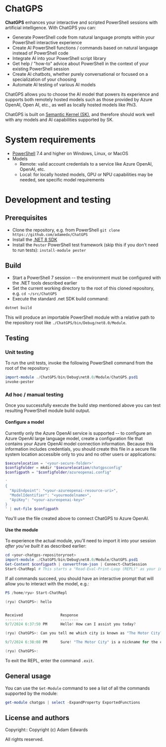 ChatGPS
=======

**ChatGPS** enhances your interactive and scripted PowerShell sessions with artificial intelligence. With ChatGPS you can:

* Generate PowerShell code from natural language prompts within your PowerShell interactive experience
* Create AI PowerShell functions / commands based on natural language instead of PowerShell code
* Integrate AI into your PowerShell script library
* Get help / "how-to" advice about PowerShell in the context of your existing PowerShell session
* Create AI chatbots, whether purely conversational or focused on a specialization of your choosing
* Automate AI testing of various AI models

ChatGPS allows you to choose the AI model that powers its experience and supports both remotely hosted models such as those provided by Azure OpenAI, Open AI, etc., as well as locally hosted models like Phi3.

ChatGPS is built on [Semantic Kernel (SK)](https://github.com/microsoft/semantic-kernel), and therefore should work well with any models and AI capabilities supported by SK.

# System requirements

* [PowerShell](https://github.com/PowerShell/PowerShell) 7.4 and higher on Windows, Linux, or MacOS
* Models
  * Remote: valid account credentials to a service like Azure OpenAI, OpenAI, etc.
  * Local: for locally hosted models, GPU or NPU capabilities may be needed, see specific model requirements

# Development and testing

## Prerequisites

* Clone the repository, e.g. from PowerShell `git clone https://github.com/adamedx/ChatGPS`
* Install the [.NET 8 SDK](https://dotnet.microsoft.com/en-us/download/dotnet/8.0)
* Install the `Pester` PowerShell test framework (skip this if you don't need to run tests): `install-module pester`

## Build

* Start a PowerShell 7 session -- the environment must be configured with the .NET tools described earlier
* Set the current working directory to the root of this cloned repository, e.g. `cd ~/src/ChatGPS`
* Execute the standard .net SDK build command:
```powershell
dotnet build
```
This will produce an importable PowerShell module with a relative path to the repository root like `./ChatGPS/bin/Debug/net8.0/Module`.

## Testing

### Unit testing

To run the unit tests, invoke the following PowerShell command from the root of the repository:

```powershell
import-module ./ChatGPS/bin/Debug\net8.0/Module/ChatGPS.psd1
invoke-pester
```

### Ad hoc / manual testing

Once you successfully execute the build step mentioned above you can test resulting PowerShell module build output.

#### Configure a model

Currently only the Azure OpenAI service is supported -- to configure an Azure OpenAI large language model, create a configuration file
that contains your Azure OpenAI model connection information. Because this information includes credentials, you should create this
file in a secure file system location accessible only to you and no other users or applications:

```powershell
$securelocation = '<your-secure-folder>'
$configfolder = mkdir "$securelocation/chatgpsconfig"
$configpath = "$configfolder/azureopenai.config"

'
{
  "ApiEndpoint": "<your-azureopenai-resource-uri>",
  "ModelIdentifier": "<yourmodelname>",
  "ApiKey": "<your-azureopenai-key>"
}
' | out-file $configpath
```

You'll use the file created above to connect ChatGPS to Azure OpenAI.

#### Use the module

To experience the actual module, you'll need to import it into your session *after you've built it* as described earlier:

```powershell
cd <your-chatgps-repositoryroot>
import-module ./ChatGPS/bin/Debug\net8.0/Module/ChatGPS.psd1
Get-Content $configpath | convertfrom-json | Connect-ChatSession
Start-ChatRepl # This starts a "Read-Eval-Print-Loop (REPL)" as your interactive chat session
```

If all commands succeed, you should have an interactive prompt that will allow you to interact with the model, e.g.:

```powershell
PS /home/ryu> Start-ChatRepl

(ryu) ChatGPS>: hello


Received                 Response
--------                 --------
9/7/2024 6:37:50 PM      Hello! How can I assist you today?

(ryu) ChatGPS>: Can you tell me which city is known as "The Motor City?"

9/7/2024 6:38:08 PM      Sure! "The Motor City" is a nickname for the city of Detroit, Michigan in the United States.

(ryu) ChatGPS>:
```

To exit the REPL, enter the command `.exit`.

## General usage

You can use the `Get-Module` command to see a list of all the commands supported by the module:

```powershell
get-module chatgps | select -ExpandProperty ExportedFunctions
```

License and authors
-------------------
Copyright:: Copyright (c) Adam Edwards

All rights reserved.


